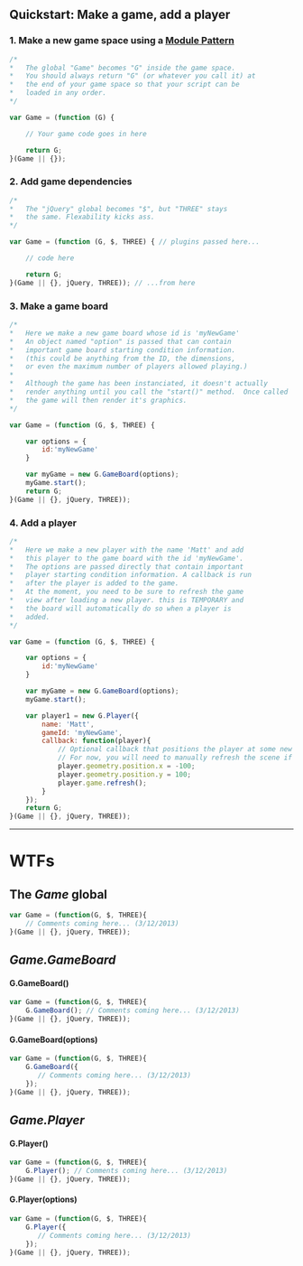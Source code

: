 ## Quickstart: Make a game, add a player
### 1. Make a new game space using a [Module Pattern](http://www.adequatelygood.com/2010/3/JavaScript-Module-Pattern-In-Depth)
```javascript
/*
*	The global "Game" becomes "G" inside the game space.
*	You should always return "G" (or whatever you call it) at
*	the end of your game space so that your script can be
*	loaded in any order.
*/

var Game = (function (G) {

    // Your game code goes in here

    return G;
}(Game || {});
```

### 2. Add game dependencies
```javascript
/*
*	The "jQuery" global becomes "$", but "THREE" stays
*	the same. Flexability kicks ass.
*/

var Game = (function (G, $, THREE) { // plugins passed here...

    // code here

    return G;
}(Game || {}, jQuery, THREE)); // ...from here

```
### 3. Make a game board
```javascript
/*
*	Here we make a new game board whose id is 'myNewGame'
*	An object named "option" is passed that can contain
*	important game board starting condition information.
*	(this could be anything from the ID, the dimensions,
*	or even the maximum number of players allowed playing.)
*
*	Although the game has been instanciated, it doesn't actually
*	render anything until you call the "start()" method.  Once called
*	the game will then render it's graphics.
*/

var Game = (function (G, $, THREE) {

    var options = {
        id:'myNewGame'
    }

    var myGame = new G.GameBoard(options);
    myGame.start();
    return G;
}(Game || {}, jQuery, THREE));
```
### 4. Add a player
```javascript
/*
*	Here we make a new player with the name 'Matt' and add
*	this player to the game board with the id 'myNewGame'.
*	The options are passed directly that contain important
* 	player starting condition information. A callback is run
*	after the player is added to the game.
*	At the moment, you need to be sure to refresh the game
*	view after loading a new player. this is TEMPORARY and
*	the board will automatically do so when a player is
*	added.
*/

var Game = (function (G, $, THREE) {

    var options = {
        id:'myNewGame'
    }

    var myGame = new G.GameBoard(options);
    myGame.start();

    var player1 = new G.Player({
        name: 'Matt',
        gameId: 'myNewGame',
        callback: function(player){
            // Optional callback that positions the player at some new X,Y coordinate.
            // For now, you will need to manually refresh the scene if you do this.
            player.geometry.position.x = -100;
            player.geometry.position.y = 100;
            player.game.refresh();
        }
    });
    return G;
}(Game || {}, jQuery, THREE));
```
 ----
# WTFs
## The *Game* global
```javascript
var Game = (function(G, $, THREE){
    // Comments coming here... (3/12/2013)
}(Game || {}, jQuery, THREE));
```


## *Game.GameBoard*
#### G.GameBoard()
```javascript
var Game = (function(G, $, THREE){
    G.GameBoard(); // Comments coming here... (3/12/2013)
}(Game || {}, jQuery, THREE));
```
#### G.GameBoard(options)
```javascript
var Game = (function(G, $, THREE){
    G.GameBoard({
       // Comments coming here... (3/12/2013) 
    });
}(Game || {}, jQuery, THREE));
```


## *Game.Player*
#### G.Player()
```javascript
var Game = (function(G, $, THREE){
    G.Player(); // Comments coming here... (3/12/2013)
}(Game || {}, jQuery, THREE));
```
#### G.Player(options)
```javascript
var Game = (function(G, $, THREE){
    G.Player({
       // Comments coming here... (3/12/2013) 
    });
}(Game || {}, jQuery, THREE));
